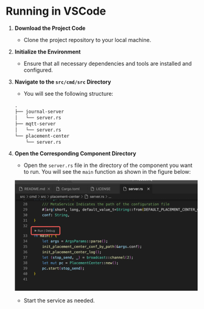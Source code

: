 # Running in VSCode

1. **Download the Project Code**
    - Clone the project repository to your local machine.

2. **Initialize the Environment**
    - Ensure that all necessary dependencies and tools are installed and configured.

3. **Navigate to the `src/cmd/src` Directory**
    - You will see the following structure:
   ```
   .
   ├── journal-server
   │   └── server.rs
   ├── mqtt-server
   │   └── server.rs
   └── placement-center
       └── server.rs
   ```

4. **Open the Corresponding Component Directory**
    - Open the `server.rs` file in the directory of the component you want to run. You will see the `main` function as shown in the figure below:

   ![image](../../../images/VSCode-Running-1.png)

    - Start the service as needed.
